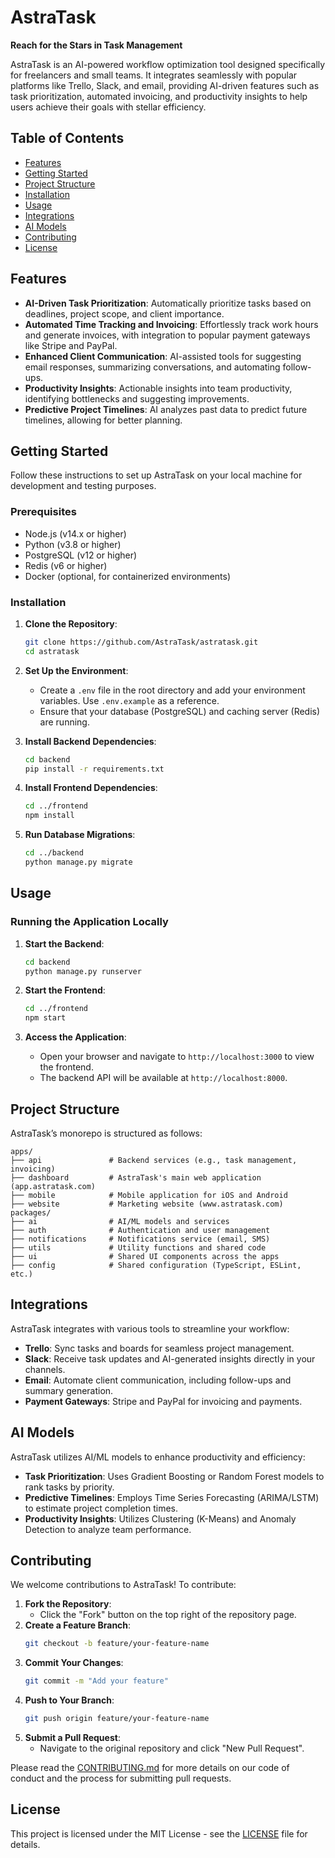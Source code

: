 # AstraTask

**Reach for the Stars in Task Management**

AstraTask is an AI-powered workflow optimization tool designed specifically for freelancers and small teams. It integrates seamlessly with popular platforms like Trello, Slack, and email, providing AI-driven features such as task prioritization, automated invoicing, and productivity insights to help users achieve their goals with stellar efficiency.

## Table of Contents

- [Features](#features)
- [Getting Started](#getting-started)
- [Project Structure](#project-structure)
- [Installation](#installation)
- [Usage](#usage)
- [Integrations](#integrations)
- [AI Models](#ai-models)
- [Contributing](#contributing)
- [License](#license)

## Features

- **AI-Driven Task Prioritization**: Automatically prioritize tasks based on deadlines, project scope, and client importance.
- **Automated Time Tracking and Invoicing**: Effortlessly track work hours and generate invoices, with integration to popular payment gateways like Stripe and PayPal.
- **Enhanced Client Communication**: AI-assisted tools for suggesting email responses, summarizing conversations, and automating follow-ups.
- **Productivity Insights**: Actionable insights into team productivity, identifying bottlenecks and suggesting improvements.
- **Predictive Project Timelines**: AI analyzes past data to predict future timelines, allowing for better planning.

## Getting Started

Follow these instructions to set up AstraTask on your local machine for development and testing purposes.

### Prerequisites

- Node.js (v14.x or higher)
- Python (v3.8 or higher)
- PostgreSQL (v12 or higher)
- Redis (v6 or higher)
- Docker (optional, for containerized environments)

### Installation

1. **Clone the Repository**:
    ```bash
    git clone https://github.com/AstraTask/astratask.git
    cd astratask
    ```

2. **Set Up the Environment**:
    - Create a `.env` file in the root directory and add your environment variables. Use `.env.example` as a reference.
    - Ensure that your database (PostgreSQL) and caching server (Redis) are running.

3. **Install Backend Dependencies**:
    ```bash
    cd backend
    pip install -r requirements.txt
    ```

4. **Install Frontend Dependencies**:
    ```bash
    cd ../frontend
    npm install
    ```

5. **Run Database Migrations**:
    ```bash
    cd ../backend
    python manage.py migrate
    ```

## Usage

### Running the Application Locally

1. **Start the Backend**:
    ```bash
    cd backend
    python manage.py runserver
    ```

2. **Start the Frontend**:
    ```bash
    cd ../frontend
    npm start
    ```

3. **Access the Application**:
    - Open your browser and navigate to `http://localhost:3000` to view the frontend.
    - The backend API will be available at `http://localhost:8000`.

## Project Structure

AstraTask’s monorepo is structured as follows:
```
apps/
├── api               # Backend services (e.g., task management, invoicing)
├── dashboard         # AstraTask's main web application (app.astratask.com)
├── mobile            # Mobile application for iOS and Android
├── website           # Marketing website (www.astratask.com)
packages/
├── ai                # AI/ML models and services
├── auth              # Authentication and user management
├── notifications     # Notifications service (email, SMS)
├── utils             # Utility functions and shared code
├── ui                # Shared UI components across the apps
├── config            # Shared configuration (TypeScript, ESLint, etc.)

```


## Integrations

AstraTask integrates with various tools to streamline your workflow:

- **Trello**: Sync tasks and boards for seamless project management.
- **Slack**: Receive task updates and AI-generated insights directly in your channels.
- **Email**: Automate client communication, including follow-ups and summary generation.
- **Payment Gateways**: Stripe and PayPal for invoicing and payments.

## AI Models

AstraTask utilizes AI/ML models to enhance productivity and efficiency:

- **Task Prioritization**: Uses Gradient Boosting or Random Forest models to rank tasks by priority.
- **Predictive Timelines**: Employs Time Series Forecasting (ARIMA/LSTM) to estimate project completion times.
- **Productivity Insights**: Utilizes Clustering (K-Means) and Anomaly Detection to analyze team performance.

## Contributing

We welcome contributions to AstraTask! To contribute:

1. **Fork the Repository**:
    - Click the "Fork" button on the top right of the repository page.
2. **Create a Feature Branch**:
    ```bash
    git checkout -b feature/your-feature-name
    ```
3. **Commit Your Changes**:
    ```bash
    git commit -m "Add your feature"
    ```
4. **Push to Your Branch**:
    ```bash
    git push origin feature/your-feature-name
    ```
5. **Submit a Pull Request**:
    - Navigate to the original repository and click "New Pull Request".

Please read the [CONTRIBUTING.md](CONTRIBUTING.md) for more details on our code of conduct and the process for submitting pull requests.

## License

This project is licensed under the MIT License - see the [LICENSE](LICENSE) file for details.
